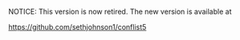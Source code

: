 NOTICE: This version is now retired.  The new version is available at

https://github.com/sethjohnson1/conflist5
